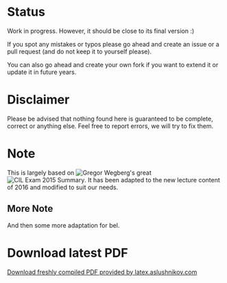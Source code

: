 # Status
Work in progress. However, it should be close to its final version :) 

If you spot any mistakes or typos please go ahead and create an issue or a pull request (and do not keep it to yourself please).

You can also go ahead and create your own fork if you want to extend it or update it in future years.

# Disclaimer
Please be advised that nothing found here is guaranteed to be complete, correct or anything else. Feel free to report errors, we will try to fix them.

# Note
This is largely based on ![Gregor Wegberg's](https://github.com/groggi) great ![CIL Exam 2015 Summary](https://github.com/groggi/eth-cil-exam-summary).
It has been adapted to the new lecture content of 2016 and modified to suit our needs.

## More Note
And then some more adaptation for bel.

# Download latest PDF
[Download freshly compiled PDF provided by latex.aslushnikov.com](http://latex.aslushnikov.com/compile?url=https%3A%2F%2Fraw.githubusercontent.com%2Fhellerbarde%2Feth-cil-exam-summary%2Fbel-2016%2Fmain.tex)
